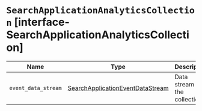 # `SearchApplicationAnalyticsCollection` [interface-SearchApplicationAnalyticsCollection]

| Name | Type | Description |
| - | - | - |
| `event_data_stream` | [SearchApplicationEventDataStream](./SearchApplicationEventDataStream.md) | Data stream for the collection. |

